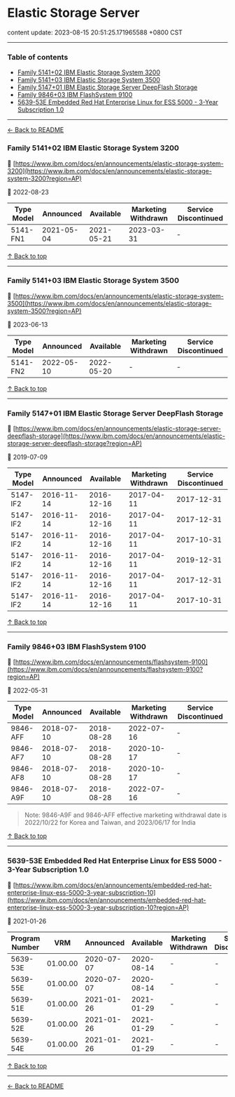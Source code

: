 # Elastic Storage Server

content update: 2023-08-15 20:51:25.171965588 +0800 CST

---

### Table of contents


- [Family 5141+02 IBM Elastic Storage System 3200](#family-514102-ibm-elastic-storage-system-3200)
- [Family 5141+03 IBM Elastic Storage System 3500](#family-514103-ibm-elastic-storage-system-3500)
- [Family 5147+01 IBM Elastic Storage Server DeepFlash Storage](#family-514701-ibm-elastic-storage-server-deepflash-storage)
- [Family 9846+03 IBM FlashSystem 9100](#family-984603-ibm-flashsystem-9100)
- [5639-53E Embedded Red Hat Enterprise Linux for ESS 5000 - 3-Year Subscription 1.0](#5639-53e-embedded-red-hat-enterprise-linux-for-ess-5000-3-year-subscription-10)

---

[← Back to README](../README.md)





### Family 5141+02 IBM Elastic Storage System 3200

🔗 [https://www.ibm.com/docs/en/announcements/elastic-storage-system-3200](https://www.ibm.com/docs/en/announcements/elastic-storage-system-3200?region=AP)

📅 2022-08-23

| Type Model | Announced | Available | Marketing Withdrawn | Service Discontinued |
| --- | --- | --- | --- | --- |
| 5141-FN1 | 2021-05-04 | 2021-05-21 | 2023-03-31 | - |





[↑ Back to top](#table-of-contents)

---





### Family 5141+03 IBM Elastic Storage System 3500

🔗 [https://www.ibm.com/docs/en/announcements/elastic-storage-system-3500](https://www.ibm.com/docs/en/announcements/elastic-storage-system-3500?region=AP)

📅 2023-06-13

| Type Model | Announced | Available | Marketing Withdrawn | Service Discontinued |
| --- | --- | --- | --- | --- |
| 5141-FN2 | 2022-05-10 | 2022-05-20 | - | - |





[↑ Back to top](#table-of-contents)

---





### Family 5147+01 IBM Elastic Storage Server DeepFlash Storage

🔗 [https://www.ibm.com/docs/en/announcements/elastic-storage-server-deepflash-storage](https://www.ibm.com/docs/en/announcements/elastic-storage-server-deepflash-storage?region=AP)

📅 2019-07-09

| Type Model | Announced | Available | Marketing Withdrawn | Service Discontinued |
| --- | --- | --- | --- | --- |
| 5147-IF2 | 2016-11-14 | 2016-12-16 | 2017-04-11 | 2017-12-31 |
| 5147-IF2 | 2016-11-14 | 2016-12-16 | 2017-04-11 | 2017-12-31 |
| 5147-IF2 | 2016-11-14 | 2016-12-16 | 2017-04-11 | 2017-10-31 |
| 5147-IF2 | 2016-11-14 | 2016-12-16 | 2017-04-11 | 2019-12-31 |
| 5147-IF2 | 2016-11-14 | 2016-12-16 | 2017-04-11 | 2017-12-31 |
| 5147-IF2 | 2016-11-14 | 2016-12-16 | 2017-04-11 | 2017-10-31 |





[↑ Back to top](#table-of-contents)

---





### Family 9846+03 IBM FlashSystem 9100

🔗 [https://www.ibm.com/docs/en/announcements/flashsystem-9100](https://www.ibm.com/docs/en/announcements/flashsystem-9100?region=AP)

📅 2022-05-31

| Type Model | Announced | Available | Marketing Withdrawn | Service Discontinued |
| --- | --- | --- | --- | --- |
| 9846-AFF | 2018-07-10 | 2018-08-28 | 2022-07-16 | - |
| 9846-AF7 | 2018-07-10 | 2018-08-28 | 2020-10-17 | - |
| 9846-AF8 | 2018-07-10 | 2018-08-28 | 2020-10-17 | - |
| 9846-A9F | 2018-07-10 | 2018-08-28 | 2022-07-16 | - |

> Note: 9846-A9F and 9846-AFF effective marketing withdrawal date is
2022/10/22 for Korea and Taiwan, and 2023/06/17 for India



[↑ Back to top](#table-of-contents)

---





### 5639-53E Embedded Red Hat Enterprise Linux for ESS 5000 - 3-Year Subscription 1.0

🔗 [https://www.ibm.com/docs/en/announcements/embedded-red-hat-enterprise-linux-ess-5000-3-year-subscription-10](https://www.ibm.com/docs/en/announcements/embedded-red-hat-enterprise-linux-ess-5000-3-year-subscription-10?region=AP)

📅 2021-01-26

| Program Number | VRM | Announced | Available | Marketing Withdrawn | Service Discontinued |
| --- | --- | --- | --- | --- | --- |
| 5639-53E | 01.00.00 | 2020-07-07 | 2020-08-14 | - | - |
| 5639-55E | 01.00.00 | 2020-07-07 | 2020-08-14 | - | - |
| 5639-51E | 01.00.00 | 2021-01-26 | 2021-01-29 | - | - |
| 5639-52E | 01.00.00 | 2021-01-26 | 2021-01-29 | - | - |
| 5639-54E | 01.00.00 | 2021-01-26 | 2021-01-29 | - | - |





[↑ Back to top](#table-of-contents)

---



[← Back to README](../README.md)